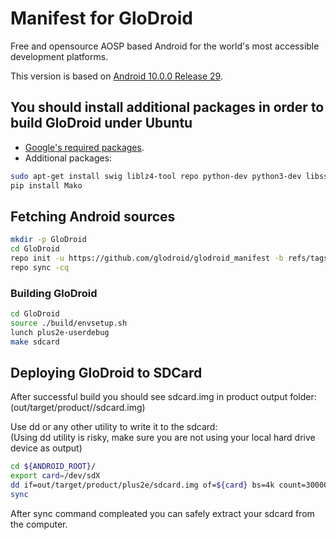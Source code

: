 # Manifest for GloDroid

Free and opensource AOSP based Android for the world's most accessible development platforms.  

This version is based on [Android 10.0.0 Release 29](https://android.googlesource.com/platform/manifest/+/refs/heads/android-10.0.0_r29).  

## You should install additional packages in order to build GloDroid under Ubuntu
- [Google's required packages](https://source.android.com/setup/build/initializing).
- Additional packages:
  
```bash
sudo apt-get install swig liblz4-tool repo python-dev python3-dev libssl-dev flex bison
pip install Mako
```
  
## Fetching Android sources
```bash
mkdir -p GloDroid
cd GloDroid
repo init -u https://github.com/glodroid/glodroid_manifest -b refs/tags/v0.1.0
repo sync -cq
```
  
### Building GloDroid
```bash
cd GloDroid
source ./build/envsetup.sh
lunch plus2e-userdebug
make sdcard
```
  
## Deploying GloDroid to SDCard

After successful build you should see sdcard.img in product output folder: 
(out/target/product/<product>/sdcard.img)
  
Use dd or any other utility to write it to the sdcard:  
(Using dd utility is risky, make sure you are not using your local hard drive device as output)
  
```bash
cd ${ANDROID_ROOT}/
export card=/dev/sdX
dd if=out/target/product/plus2e/sdcard.img of=${card} bs=4k count=300000
sync
```
  
After sync command compleated you can safely extract your sdcard from the computer.
